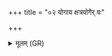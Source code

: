 +++
title = "०२ योगाय क्षत्रयोगैर् वः"

+++
<details><summary>मूलम् (GR)</summary>

(…) +++(see 1ab)+++  
(…) योगाय क्षत्रयोगैर् वः (…) ॥ +++(see 1cde)+++
</details>